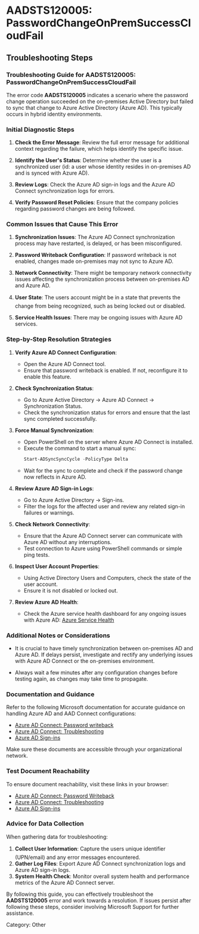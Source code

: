 # AADSTS120005: PasswordChangeOnPremSuccessCloudFail


## Troubleshooting Steps
### Troubleshooting Guide for AADSTS120005: PasswordChangeOnPremSuccessCloudFail

The error code **AADSTS120005** indicates a scenario where the password change operation succeeded on the on-premises Active Directory but failed to sync that change to Azure Active Directory (Azure AD). This typically occurs in hybrid identity environments.

### Initial Diagnostic Steps

1. **Check the Error Message**: Review the full error message for additional context regarding the failure, which helps identify the specific issue.
  
2. **Identify the User's Status**: Determine whether the user is a synchronized user (id: a user whose identity resides in on-premises AD and is synced with Azure AD).

3. **Review Logs**: Check the Azure AD sign-in logs and the Azure AD Connect synchronization logs for errors.
   
4. **Verify Password Reset Policies**: Ensure that the company policies regarding password changes are being followed.

### Common Issues that Cause This Error

1. **Synchronization Issues**: The Azure AD Connect synchronization process may have restarted, is delayed, or has been misconfigured.

2. **Password Writeback Configuration**: If password writeback is not enabled, changes made on-premises may not sync to Azure AD.

3. **Network Connectivity**: There might be temporary network connectivity issues affecting the synchronization process between on-premises AD and Azure AD.

4. **User State**: The users account might be in a state that prevents the change from being recognized, such as being locked out or disabled.

5. **Service Health Issues**: There may be ongoing issues with Azure AD services.

### Step-by-Step Resolution Strategies

1. **Verify Azure AD Connect Configuration**:
   - Open the Azure AD Connect tool.
   - Ensure that password writeback is enabled. If not, reconfigure it to enable this feature.

2. **Check Synchronization Status**:
   - Go to Azure Active Directory -> Azure AD Connect -> Synchronization Status.
   - Check the synchronization status for errors and ensure that the last sync completed successfully.

3. **Force Manual Synchronization**:
   - Open PowerShell on the server where Azure AD Connect is installed.
   - Execute the command to start a manual sync:
     ```powershell
     Start-ADSyncSyncCycle -PolicyType Delta
     ```
   - Wait for the sync to complete and check if the password change now reflects in Azure AD.

4. **Review Azure AD Sign-in Logs**:
   - Go to Azure Active Directory -> Sign-ins.
   - Filter the logs for the affected user and review any related sign-in failures or warnings.

5. **Check Network Connectivity**:
   - Ensure that the Azure AD Connect server can communicate with Azure AD without any interruptions.
   - Test connection to Azure using PowerShell commands or simple ping tests.

6. **Inspect User Account Properties**:
   - Using Active Directory Users and Computers, check the state of the user account.
   - Ensure it is not disabled or locked out.

7. **Review Azure AD Health**:
   - Check the Azure service health dashboard for any ongoing issues with Azure AD:
     [Azure Service Health](https://portal.azure.com/#blade/Microsoft_Azure_Health/ServiceHealthBlade)

### Additional Notes or Considerations

- It is crucial to have timely synchronization between on-premises AD and Azure AD. If delays persist, investigate and rectify any underlying issues with Azure AD Connect or the on-premises environment.
  
- Always wait a few minutes after any configuration changes before testing again, as changes may take time to propagate.

### Documentation and Guidance

Refer to the following Microsoft documentation for accurate guidance on handling Azure AD and AAD Connect configurations:

- [Azure AD Connect: Password writeback](https://docs.microsoft.com/en-us/azure/active-directory/hybrid/tutorial-password-writeback)
- [Azure AD Connect: Troubleshooting](https://docs.microsoft.com/en-us/azure/active-directory/hybrid/tshoot-azure-ad-connect)
- [Azure AD Sign-ins](https://docs.microsoft.com/en-us/azure/active-directory/reports-monitoring/concept-sign-ins)
  
Make sure these documents are accessible through your organizational network.

### Test Document Reachability

To ensure document reachability, visit these links in your browser:
- [Azure AD Connect: Password Writeback](https://docs.microsoft.com/en-us/azure/active-directory/hybrid/tutorial-password-writeback)
- [Azure AD Connect: Troubleshooting](https://docs.microsoft.com/en-us/azure/active-directory/hybrid/tshoot-azure-ad-connect)
- [Azure AD Sign-ins](https://docs.microsoft.com/en-us/azure/active-directory/reports-monitoring/concept-sign-ins)

### Advice for Data Collection

When gathering data for troubleshooting:
1. **Collect User Information**: Capture the users unique identifier (UPN/email) and any error messages encountered.
2. **Gather Log Files**: Export Azure AD Connect synchronization logs and Azure AD sign-in logs.
3. **System Health Check**: Monitor overall system health and performance metrics of the Azure AD Connect server.

By following this guide, you can effectively troubleshoot the **AADSTS120005** error and work towards a resolution. If issues persist after following these steps, consider involving Microsoft Support for further assistance.

Category: Other